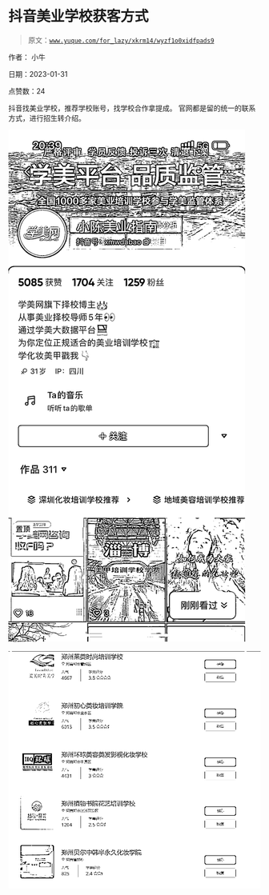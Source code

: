 # 抖音美业学校获客方式

> 原文：[`www.yuque.com/for_lazy/xkrm14/wyzf1o0xidfpads9`](https://www.yuque.com/for_lazy/xkrm14/wyzf1o0xidfpads9)

作者： 小牛 

日期：2023-01-31 

点赞数：24 

抖音找美业学校，推荐学校账号，找学校合作拿提成。 官网都是留的统一的联系方式，进行招生转介绍。 

![](img/7594da868034dfcba81c964f9dde76e0.png)  

![](img/f6086e32dad5cae6be19c97fe8e6b1d3.png)  


